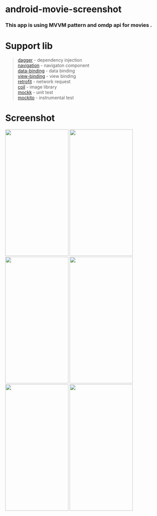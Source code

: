 # android-movie-screenshot
### This app is using MVVM pattern and omdp api for movies .
# Support lib
>[dagger](https://dagger.dev/) - dependency injection <br />
[navigation](https://developer.android.com/guide/navigation/navigation-getting-started) - navigaton component<br />
[data-binding](https://developer.android.com/topic/libraries/data-binding) - data binding<br />
[view-binding](https://developer.android.com/topic/libraries/view-binding) - view binding<br />
[retrofit](https://github.com/square/retrofit) - network request<br />
[coil](https://github.com/coil-kt/coil) - image library <br />
[mockk](https://mockk.io/) - unit test <br />
[mockito](https://site.mockito.org/) - instrumental test <br />

# Screenshot

<p float="left">
<img src="https://user-images.githubusercontent.com/44867640/173240595-f0fa692d-7ba8-443e-9d7d-1d759b6a6d8a.jpg" width="200" height="400" />
<img src="https://user-images.githubusercontent.com/44867640/173240675-b615dee0-6294-4871-820e-3dd3674c9521.jpg" width="200" height="400" />
<img src="https://user-images.githubusercontent.com/44867640/173240843-76a127b8-d742-4be2-9bf8-688c9e708e22.jpg" width="200" height="400" />
<img src="https://user-images.githubusercontent.com/44867640/173241254-9405f8ad-5db8-4a1d-b8e9-b261860857e3.jpg" width="200" height="400" />
<img src="https://user-images.githubusercontent.com/44867640/173241334-32c39f1c-fc06-46d9-9c16-87faaa43928f.jpg" width="200" height="400" />
<img src="https://user-images.githubusercontent.com/44867640/173241339-9cf62237-75ae-4bd8-be8c-143846fd3e02.jpg" width="200" height="400" />
</p>



